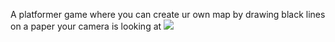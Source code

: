 A platformer game where you can create ur own map by drawing black lines on a paper your camera is looking at
![](https://github.com/Your_Repository_Name/lebron.gif)
